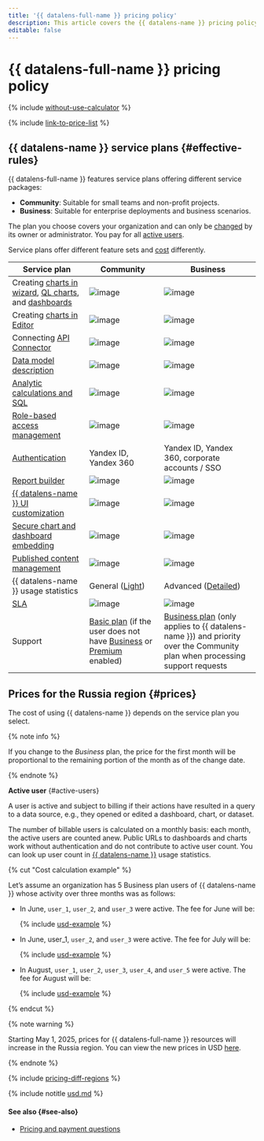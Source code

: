 ```yaml
---
title: '{{ datalens-full-name }} pricing policy'
description: This article covers the {{ datalens-name }} pricing policy.
editable: false
---
```


# {{ datalens-full-name }} pricing policy



{% include [without-use-calculator](../_includes/pricing/without-use-calculator.md) %}

{% include [link-to-price-list](../_includes/pricing/link-to-price-list.md) %}

## {{ datalens-name }} service plans {#effective-rules}

{{ datalens-full-name }} features service plans offering different service packages:

* **Community**: Suitable for small teams and non-profit projects.
* **Business**: Suitable for enterprise deployments and business scenarios.

The plan you choose covers your organization and can only be [changed](./settings/service-plan.md#change-service-plan) by its owner or administrator. You pay for all [active users](#active-users).

Service plans offer different feature sets and [cost](#prices) differently.

**Service plan**  | **Community** | **Business**
------------------ |---------------|---------------
Creating [charts in wizard](./concepts/chart/dataset-based-charts.md), [QL charts](./concepts/chart/ql-charts.md), and [dashboards](./concepts/dashboard.md) | ![image](../_assets/common/yes.svg) | ![image](../_assets/common/yes.svg)   
Creating [charts in Editor](./charts/editor/index.md) | ![image](../_assets/common/no.svg) | ![image](../_assets/common/yes.svg)   
Connecting [API Connector](./operations/connection/create-api-connector.md) | ![image](../_assets/common/no.svg) | ![image](../_assets/common/yes.svg)   
[Data model description](./dataset/data-model.md) | ![image](../_assets/common/yes.svg) | ![image](../_assets/common/yes.svg)   
[Analytic calculations and SQL](./concepts/calculations/index.md) | ![image](../_assets/common/yes.svg) | ![image](../_assets/common/yes.svg)   
[Role-based access management](./security/roles.md) | ![image](../_assets/common/yes.svg) | ![image](../_assets/common/yes.svg)   
[Authentication](./security/add-new-user.md) | Yandex ID, Yandex 360 | Yandex ID, Yandex 360, corporate accounts / SSO
[Report builder](./reports/index.md) | ![image](../_assets/common/no.svg) | ![image](../_assets/common/yes.svg)   
[{{ datalens-name }} UI customization](./settings/ui-customization.md) | ![image](../_assets/common/no.svg) | ![image](../_assets/common/yes.svg) 
[Secure chart and dashboard embedding](./security/private-embedded-objects.md) | ![image](../_assets/common/no.svg) | ![image](../_assets/common/yes.svg) 
[Published content management](./concepts/datalens-public.md#publication-disable) | ![image](../_assets/common/no.svg) | ![image](../_assets/common/yes.svg)   
{{ datalens-name }} usage statistics | General ([Light](./concepts/datalens-usage-analytics.md#light-dash)) | Advanced ([Detailed](./concepts/datalens-usage-analytics.md#detailed-dash)) 
[SLA](https://yandex.com/legal/cloud_sla_datalens) | ![image](../_assets/common/no.svg) | ![image](../_assets/common/yes.svg)  
Support | [Basic plan](../support/pricing.md#base) (if the user does not have [Business](../support/pricing.md#business) or [Premium](../support/pricing.md#premium) enabled) | [Business plan](../support/pricing.md#business) (only applies to {{ datalens-name }}) and priority over the Community plan when processing support requests

## Prices for the Russia region {#prices}

The cost of using {{ datalens-name }} depends on the service plan you select.

{% note info %}

If you change to the _Business_ plan, the price for the first month will be proportional to the remaining portion of the month as of the change date.

{% endnote %}

**Active user** {#active-users}

A user is active and subject to billing if their actions have resulted in a query to a data source, e.g., they opened or edited a dashboard, chart, or dataset.

The number of billable users is calculated on a monthly basis: each month, the active users are counted anew. Public URLs to dashboards and charts work without authentication and do not contribute to active user count. You can look up user count in [{{ datalens-name }}](./operations/connection/create-usage-tracking.md) usage statistics.

{% cut "Cost calculation example" %}

Let’s assume an organization has 5 Business plan users of {{ datalens-name }} whose activity over three months was as follows:

* In June, `user_1`, `user_2`, and `user_3` were active. The fee for June will be:
  

  
  {% include [usd-example](../_pricing_examples/datalens/usd-users-1.md) %}


* In June, user_1, `user_2`, and `user_3` were active. The fee for July will be:


  
  {% include [usd-example](../_pricing_examples/datalens/usd-users-2.md) %}


* In August, `user_1`, `user_2`, `user_3`, `user_4`, and `user_5` were active. The fee for August will be:


  
  {% include [usd-example](../_pricing_examples/datalens/usd-users-3.md) %}


{% endcut %}


{% note warning %}

Starting May 1, 2025, prices for {{ datalens-full-name }} resources will increase in the Russia region. You can view the new prices in USD [here](https://yandex.cloud/en/price-list?installationCode=ru&currency=USD&services=dn2ur946qdu9rhas29ag).

{% endnote %}


{% include [pricing-diff-regions](../_includes/pricing-diff-regions.md) %}



{% include notitle [usd.md](../_pricing/datalens/usd.md) %}



#### See also {#see-also}

* [Pricing and payment questions](./qa/pricing.md)